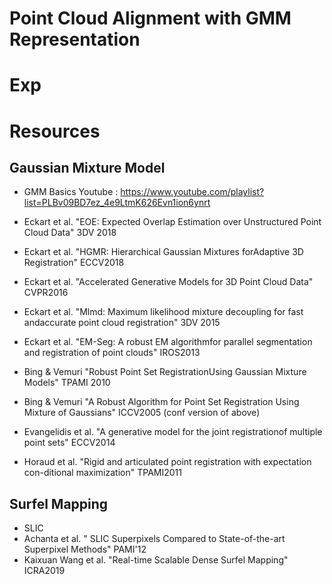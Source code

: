 # Point Cloud Alignment with GMM Representation

# Exp

# Resources

## Gaussian Mixture Model
- GMM Basics Youtube : https://www.youtube.com/playlist?list=PLBv09BD7ez_4e9LtmK626Evn1ion6ynrt
- Eckart et al. "EOE: Expected Overlap Estimation over Unstructured Point Cloud Data" 3DV 2018
- Eckart et al. "HGMR: Hierarchical Gaussian Mixtures forAdaptive 3D Registration" ECCV2018
- Eckart et al. "Accelerated Generative Models for 3D Point Cloud Data" CVPR2016
- Eckart et al. "Mlmd: Maximum likelihood mixture decoupling for fast andaccurate point cloud registration" 3DV 2015
- Eckart et al. "EM-Seg:  A robust EM algorithmfor parallel segmentation and registration of point clouds" IROS2013
- Bing & Vemuri "Robust Point Set RegistrationUsing Gaussian Mixture Models" TPAMI 2010
- Bing & Vemuri "A Robust Algorithm for Point Set Registration Using Mixture of Gaussians" ICCV2005 (conf version of above)

- Evangelidis et al. "A generative model for the joint registrationof multiple point sets" ECCV2014
- Horaud et al. "Rigid and articulated point registration with expectation con-ditional maximization" TPAMI2011


## Surfel Mapping
- SLIC
- Achanta et al. " SLIC Superpixels Compared to State-of-the-art Superpixel Methods" PAMI'12
- Kaixuan Wang et al. "Real-time  Scalable  Dense  Surfel  Mapping" ICRA2019
